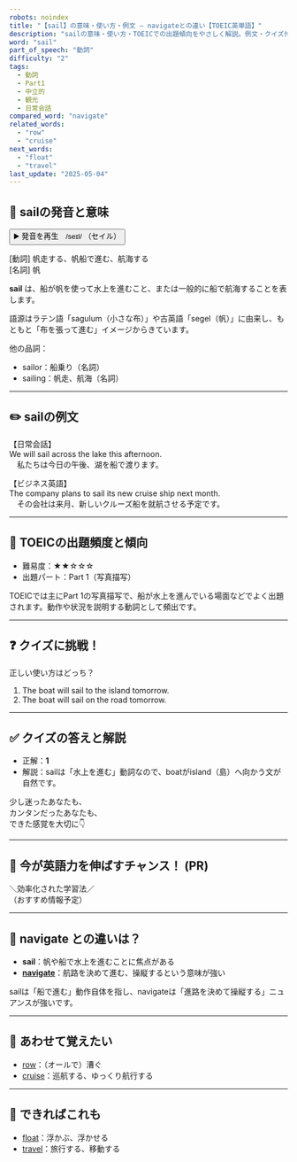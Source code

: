 ```yaml
---
robots: noindex
title: "【sail】の意味・使い方・例文 ― navigateとの違い【TOEIC英単語】"
description: "sailの意味・使い方・TOEICでの出題傾向をやさしく解説。例文・クイズ付きでnavigateとの違いもわかりやすく学べます。"
word: "sail"
part_of_speech: "動詞"
difficulty: "2"
tags:
  - 動詞
  - Part1
  - 中立的
  - 観光
  - 日常会話
compared_word: "navigate"
related_words:
  - "row"
  - "cruise"
next_words:
  - "float"
  - "travel"
last_update: "2025-05-04"
---
```


## 🔰 sailの発音と意味

<button class="play-audio" onclick="playTTS('sail')">
  <span class="play-audio-main">
    ▶️ 発音を再生　/seɪl/
  </span>
  <span class="play-audio-sub">
    （セイル）
  </span>
</button>

[動詞] 帆走する、帆船で進む、航海する  
[名詞] 帆

**sail** は、船が帆を使って水上を進むこと、または一般的に船で航海することを表します。

語源はラテン語「sagulum（小さな布）」や古英語「segel（帆）」に由来し、もともと「布を張って進む」イメージからきています。

他の品詞：  
- sailor：船乗り（名詞）
- sailing：帆走、航海（名詞）

---

## ✏️ sailの例文

【日常会話】  
We will sail across the lake this afternoon.  
　私たちは今日の午後、湖を船で渡ります。

【ビジネス英語】  
The company plans to sail its new cruise ship next month.  
　その会社は来月、新しいクルーズ船を就航させる予定です。

---

## 🎯 TOEICの出題頻度と傾向

- 難易度：★★☆☆☆
- 出題パート：Part 1（写真描写）

TOEICでは主にPart 1の写真描写で、船が水上を進んでいる場面などでよく出題されます。動作や状況を説明する動詞として頻出です。

---

## ❓ クイズに挑戦！

正しい使い方はどっち？

1. The boat will sail to the island tomorrow.  
2. The boat will sail on the road tomorrow.

---

## ✅ クイズの答えと解説

- 正解：**1**
- 解説：sailは「水上を進む」動詞なので、boatがisland（島）へ向かう文が自然です。

少し迷ったあなたも、  
カンタンだったあなたも、  
できた感覚を大切に👇️

---

## 🚀 今が英語力を伸ばすチャンス！ (PR)

<div class="info-center">
＼効率化された学習法／<br>  
（おすすめ情報予定）
</div>

---

## 🤔  navigate との違いは？

- **sail**：帆や船で水上を進むことに焦点がある
- **[navigate](/word/navigate)**：航路を決めて進む、操縦するという意味が強い

sailは「船で進む」動作自体を指し、navigateは「進路を決めて操縦する」ニュアンスが強いです。

---

## 🧩 あわせて覚えたい

- [row](/word/row)：（オールで）漕ぐ
- [cruise](/word/cruise)：巡航する、ゆっくり航行する

---

## 📖 できればこれも

- [float](/word/float)：浮かぶ、浮かせる
- [travel](/word/travel)：旅行する、移動する

<!-- cvid: aid13_bid40 -->
